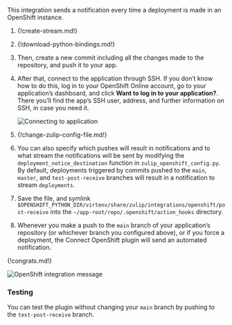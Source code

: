 This integration sends a notification every time a deployment is made
in an OpenShift instance.

1.  {!create-stream.md!}

1.  {!download-python-bindings.md!}

1.  Then, create a new commit including all the changes made to the
    repository, and push it to your app.

1.  After that, connect to the application through SSH. If you don’t know
    how to do this, log in to your OpenShift Online account, go to your
    application’s dashboard, and click **Want to log in to your
    application?**.  There you’ll find the app’s SSH user, address, and
    further information on SSH, in case you need it.

    ![Connecting to application](/static/images/integrations/openshift/002.png)

1.  {!change-zulip-config-file.md!}

1.  You can also specify which pushes will result in notifications and to
    what stream the notifications will be sent by modifying the
    `deployment_notice_destination` function in
    `zulip_openshift_config.py`. By default, deployments triggered by
    commits pushed to the `main`, `master`, and `test-post-receive` branches will
    result in a notification to stream `deployments`.

1.  Save the file, and symlink
    `$OPENSHIFT_PYTHON_DIR/virtenv/share/zulip/integrations/openshift/post-receive`
    into the `~/app-root/repo/.openshift/action_hooks` directory.

1.  Whenever you make a push to the `main` branch of your application’s
    repository (or whichever branch you configured above), or if you force
    a deployment, the Connect OpenShift plugin will send an automated
    notification.

{!congrats.md!}

![OpenShift integration message](/static/images/integrations/openshift/001.png)

### Testing

You can test the plugin without changing your `main` branch by pushing to the `test-post-receive` branch.
